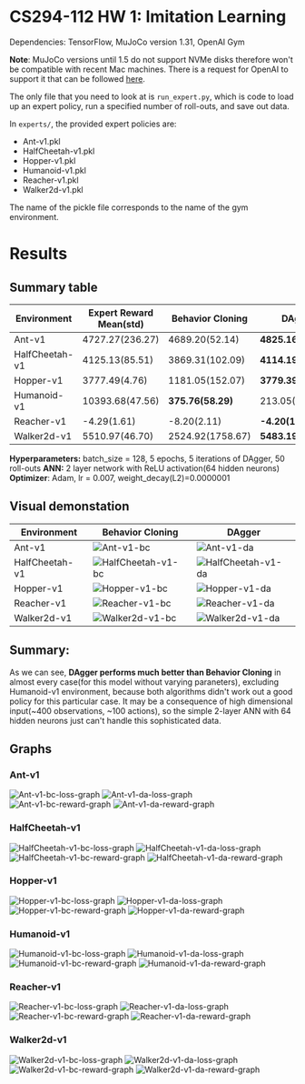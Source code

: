 # CS294-112 HW 1: Imitation Learning

Dependencies: TensorFlow, MuJoCo version 1.31, OpenAI Gym

**Note**: MuJoCo versions until 1.5 do not support NVMe disks therefore won't be compatible with recent Mac machines.
There is a request for OpenAI to support it that can be followed [here](https://github.com/openai/gym/issues/638).

The only file that you need to look at is `run_expert.py`, which is code to load up an expert policy, run a specified number of roll-outs, and save out data.

In `experts/`, the provided expert policies are:
* Ant-v1.pkl
* HalfCheetah-v1.pkl
* Hopper-v1.pkl
* Humanoid-v1.pkl
* Reacher-v1.pkl
* Walker2d-v1.pkl

The name of the pickle file corresponds to the name of the gym environment.

# Results

## Summary table

|Environment   |Expert Reward Mean(std)|Behavior Cloning |DAgger             |
|--------------|-----------------------|-----------------|-------------------|
|Ant-v1        |4727.27(236.27)        |4689.20(52.14)   |**4825.16(76.79)** |
|HalfCheetah-v1|4125.13(85.51)         |3869.31(102.09)  |**4114.19(72.78)** |
|Hopper-v1     |3777.49(4.76)          |1181.05(152.07)  |**3779.39(5.24)**  |
|Humanoid-v1   |10393.68(47.56)        |**375.76(58.29)**|213.05(26.96)      |
|Reacher-v1    |-4.29(1.61)            |-8.20(2.11)      |**-4.20(1.41)**    |
|Walker2d-v1   |5510.97(46.70)         |2524.92(1758.67) |**5483.19(113.88)**|

**Hyperparameters:** batch_size = 128, 5 epochs, 5 iterations of DAgger, 50 roll-outs
**ANN:** 2 layer network with ReLU activation(64 hidden neurons)
**Optimizer**: Adam, lr = 0.007, weight_decay(L2)=0.0000001

## Visual demonstation

|Environment|Behavior Cloning|DAgger|
|-----------|----------------|------|
|Ant-v1|![Ant-v1-bc](demonstration_bc/Ant-v1_050_05/openaigym.video.0.29870.video000000.gif)|![Ant-v1-da](demonstration_da/Ant-v1_050_05/*.gif)|
|HalfCheetah-v1|![HalfCheetah-v1-bc](demonstration_bc/HalfCheetah-v1_050_05/*.gif)|![HalfCheetah-v1-da](demonstration_da/HalfCheetah-v1_050_05/*.gif)|
|Hopper-v1|![Hopper-v1-bc](demonstration_bc/Hopper-v1_050_05/*.gif)|![Hopper-v1-da](demonstration_da/Hopper-v1_050_05/*.gif)|
|Reacher-v1|![Reacher-v1-bc](demonstration_bc/Reacher-v1_050_05/*.gif)|![Reacher-v1-da](demonstration_da/Reacher-v1_050_05/*.gif)|
|Walker2d-v1|![Walker2d-v1-bc](demonstration_bc/Walker2d-v1_050_05/*.gif)|![Walker2d-v1-da](demonstration_da/Walker2d-v1_050_05/*.gif)|

## Summary:
As we can see, **DAgger performs much better than Behavior Cloning** in almost every case(for this model without varying paraneters), excluding Humanoid-v1 environment, because both algorithms didn't work out a good policy for this particular case. It may be a consequence of high dimensional input(~400 observations, ~100 actions), so the simple 2-layer ANN with 64 hidden neurons just can't handle this sophisticated data.

## Graphs

### Ant-v1
![Ant-v1-bc-loss-graph]() ![Ant-v1-da-loss-graph]()
![Ant-v1-bc-reward-graph]() ![Ant-v1-da-reward-graph]()
### HalfCheetah-v1
![HalfCheetah-v1-bc-loss-graph]() ![HalfCheetah-v1-da-loss-graph]()
![HalfCheetah-v1-bc-reward-graph]() ![HalfCheetah-v1-da-reward-graph]()
### Hopper-v1
![Hopper-v1-bc-loss-graph]() ![Hopper-v1-da-loss-graph]()
![Hopper-v1-bc-reward-graph]() ![Hopper-v1-da-reward-graph]()
### Humanoid-v1
![Humanoid-v1-bc-loss-graph]() ![Humanoid-v1-da-loss-graph]()
![Humanoid-v1-bc-reward-graph]() ![Humanoid-v1-da-reward-graph]()
### Reacher-v1
![Reacher-v1-bc-loss-graph]() ![Reacher-v1-da-loss-graph]()
![Reacher-v1-bc-reward-graph]() ![Reacher-v1-da-reward-graph]()
### Walker2d-v1
![Walker2d-v1-bc-loss-graph]() ![Walker2d-v1-da-loss-graph]()
![Walker2d-v1-bc-reward-graph]() ![Walker2d-v1-da-reward-graph]()